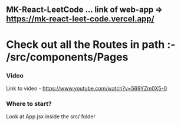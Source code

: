 ## MK-React-LeetCode ... link of web-app => https://mk-react-leet-code.vercel.app/

# Check out all the Routes in path :- /src/components/Pages

### Video

Link to video - https://www.youtube.com/watch?v=569YZm0X5-0

### Where to start?

Look at App.jsx inside the src/ folder
